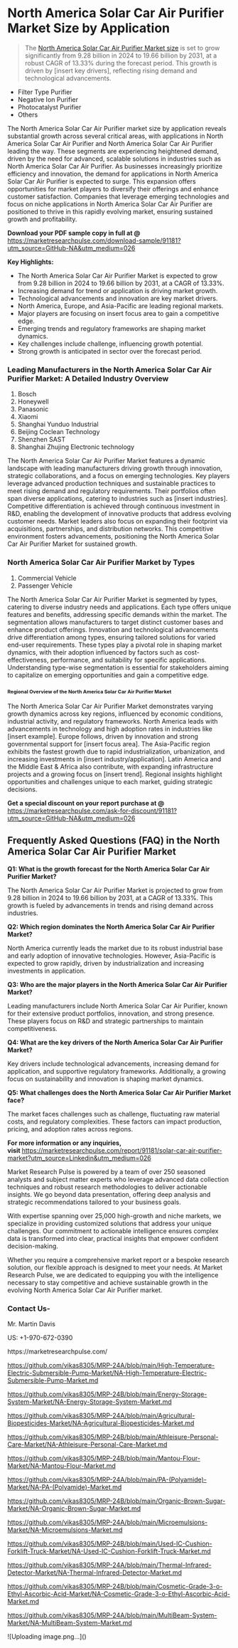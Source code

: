 
<h1>North America Solar Car Air Purifier Market&nbsp;Size by Application</h1><blockquote><p>The <a href="https://marketresearchpulse.com/download-sample/91181?utm_source=GitHub-NA&amp;utm_medium=026">North America Solar Car Air Purifier Market size</a> is set to grow significantly from 9.28 billion in 2024 to 19.66 billion by 2031, at a robust CAGR of 13.33% during the forecast period. This growth is driven by [insert key drivers], reflecting rising demand and technological advancements.</p></blockquote><ul><li>Filter Type Purifier<li> Negative Ion Purifier<li> Photocatalyst Purifier<li> Others</li></ul><p>The North America Solar Car Air Purifier market size by application reveals substantial growth across several critical areas, with applications in North America Solar Car Air Purifier and North America Solar Car Air Purifier leading the way. These segments are experiencing heightened demand, driven by the need for advanced, scalable solutions in industries such as North America Solar Car Air Purifier. As businesses increasingly prioritize efficiency and innovation, the demand for applications in North America Solar Car Air Purifier is expected to surge. This expansion offers opportunities for market players to diversify their offerings and enhance customer satisfaction. Companies that leverage emerging technologies and focus on niche applications in North America Solar Car Air Purifier are positioned to thrive in this rapidly evolving market, ensuring sustained growth and profitability.</p><p><strong>Download your PDF sample copy in full at @ </strong><a href="https://marketresearchpulse.com/download-sample/91181?utm_source=GitHub-NA&amp;utm_medium=026">https://marketresearchpulse.com/download-sample/91181?utm_source=GitHub-NA&amp;utm_medium=026</a></p><p><strong>Key Highlights: </strong></p><ul><li>The North America Solar Car Air Purifier Market is expected to grow from 9.28 billion in 2024 to 19.66 billion by 2031, at a CAGR of 13.33%.</li><li>Increasing demand for trend or application is driving market growth.</li><li>Technological advancements and innovation are key market drivers.</li><li>North America, Europe, and Asia-Pacific are leading regional markets.</li><li>Major players are focusing on insert focus area to gain a competitive edge.</li><li>Emerging trends and regulatory frameworks are shaping market dynamics.</li><li>Key challenges include challenge, influencing growth potential.</li><li>Strong growth is anticipated in sector over the forecast period.</li></ul><h3>Leading Manufacturers in the North America Solar Car Air Purifier Market: A Detailed Industry Overview</h3><ol><li>Bosch</li><li>Honeywell</li><li>Panasonic</li><li>Xiaomi</li><li>Shanghai Yunduo Industrial</li><li>Beijing Coclean Technology</li><li>Shenzhen SAST</li><li>Shanghai Zhujing Electronic technology</li></ol><div class="flex max-w-full flex-col flex-grow"><div class="min-h-8 text-message flex w-full flex-col items-end gap-2 whitespace-normal break-words [.text-message+&amp;]:mt-5" dir="auto" data-message-author-role="assistant" data-message-id="fd8432e4-4910-450d-b182-61b7bfb0a01f" data-message-model-slug="gpt-4o"><div class="flex w-full flex-col gap-1 empty:hidden first:pt-[3px]"><div class="markdown prose w-full break-words dark:prose-invert light"><p>The North America Solar Car Air Purifier Market features a dynamic landscape with leading manufacturers driving growth through innovation, strategic collaborations, and a focus on emerging technologies. Key players leverage advanced production techniques and sustainable practices to meet rising demand and regulatory requirements. Their portfolios often span diverse applications, catering to industries such as [insert industries]. Competitive differentiation is achieved through continuous investment in R&amp;D, enabling the development of innovative products that address evolving customer needs. Market leaders also focus on expanding their footprint via acquisitions, partnerships, and distribution networks. This competitive environment fosters advancements, positioning the North America Solar Car Air Purifier Market for sustained growth.</p></div></div></div></div><h3>North America Solar Car Air Purifier Market by Types</h3><ol><li>Commercial Vehicle<li> Passenger Vehicle</li></ol><div class="flex max-w-full flex-col flex-grow"><div class="min-h-8 text-message flex w-full flex-col items-end gap-2 whitespace-normal break-words [.text-message+&amp;]:mt-5" dir="auto" data-message-author-role="assistant" data-message-id="084470be-0bb7-4664-bddf-5156b4f41249" data-message-model-slug="gpt-4o-mini"><div class="flex w-full flex-col gap-1 empty:hidden first:pt-[3px]"><div class="markdown prose w-full break-words dark:prose-invert light"><p>The North America Solar Car Air Purifier Market is segmented by types, catering to diverse industry needs and applications. Each type offers unique features and benefits, addressing specific demands within the market. The segmentation allows manufacturers to target distinct customer bases and enhance product offerings. Innovation and technological advancements drive differentiation among types, ensuring tailored solutions for varied end-user requirements. These types play a pivotal role in shaping market dynamics, with their adoption influenced by factors such as cost-effectiveness, performance, and suitability for specific applications. Understanding type-wise segmentation is essential for stakeholders aiming to capitalize on emerging opportunities and gain a competitive edge.</p></div></div></div></div><h3><span style="font-size: 11px;">Regional Overview of the North America Solar Car Air Purifier Market</span></h3><div class="flex max-w-full flex-col flex-grow"><div class="min-h-8 text-message flex w-full flex-col items-end gap-2 whitespace-normal break-words [.text-message+&amp;]:mt-5" dir="auto" data-message-author-role="assistant" data-message-id="e9038762-ce64-4e30-91c9-9bd413514231" data-message-model-slug="gpt-4o-mini"><div class="flex w-full flex-col gap-1 empty:hidden first:pt-[3px]"><div class="markdown prose w-full break-words dark:prose-invert light"><p>The North America Solar Car Air Purifier Market demonstrates varying growth dynamics across key regions, influenced by economic conditions, industrial activity, and regulatory frameworks. North America leads with advancements in technology and high adoption rates in industries like [insert example]. Europe follows, driven by innovation and strong governmental support for [insert focus area]. The Asia-Pacific region exhibits the fastest growth due to rapid industrialization, urbanization, and increasing investments in [insert industry/application]. Latin America and the Middle East &amp; Africa also contribute, with expanding infrastructure projects and a growing focus on [insert trend]. Regional insights highlight opportunities and challenges unique to each market, guiding strategic decisions.</p></div></div></div></div><p><strong>Get a special discount on your report purchase at @ </strong><a href="https://marketresearchpulse.com/ask-for-discount/91181?utm_source=GitHub-NA&amp;utm_medium=026">https://marketresearchpulse.com/ask-for-discount/91181?utm_source=GitHub-NA&amp;utm_medium=026</a></p><h2>Frequently Asked Questions (FAQ) in the North America Solar Car Air Purifier Market</h2><p><strong>Q1: What is the growth forecast for the North America Solar Car Air Purifier Market?</strong></p><p>The North America Solar Car Air Purifier Market is projected to grow from 9.28 billion in 2024 to 19.66 billion by 2031, at a CAGR of 13.33%. This growth is fueled by advancements in trends and rising demand across industries.</p><p><strong>Q2: Which region dominates the North America Solar Car Air Purifier Market?</strong></p><p>North America currently leads the market due to its robust industrial base and early adoption of innovative technologies. However, Asia-Pacific is expected to grow rapidly, driven by industrialization and increasing investments in application.</p><p><strong>Q3: Who are the major players in the North America Solar Car Air Purifier Market?</strong></p><p>Leading manufacturers include North America Solar Car Air Purifier, known for their extensive product portfolios, innovation, and strong presence. These players focus on R&amp;D and strategic partnerships to maintain competitiveness.</p><p><strong>Q4: What are the key drivers of the North America Solar Car Air Purifier Market?</strong></p><p>Key drivers include technological advancements, increasing demand for application, and supportive regulatory frameworks. Additionally, a growing focus on sustainability and innovation is shaping market dynamics.</p><p><strong>Q5: What challenges does the North America Solar Car Air Purifier Market face?</strong></p><p>The market faces challenges such as challenge, fluctuating raw material costs, and regulatory complexities. These factors can impact production, pricing, and adoption rates across regions.</p><p><strong>For more information or any inquiries, visit&nbsp;</strong><a href="https://marketresearchpulse.com/report/91181/solar-car-air-purifier-market?utm_source=Linkedin&utm_medium=026">https://marketresearchpulse.com/report/91181/solar-car-air-purifier-market?utm_source=Linkedin&utm_medium=026</a></p><p>Market Research Pulse is powered by a team of over 250 seasoned analysts and subject matter experts who leverage advanced data collection techniques and robust research methodologies to deliver actionable insights. We go beyond data presentation, offering deep analysis and strategic recommendations tailored to your business goals.</p><p>With expertise spanning over 25,000 high-growth and niche markets, we specialize in providing customized solutions that address your unique challenges. Our commitment to actionable intelligence ensures complex data is transformed into clear, practical insights that empower confident decision-making.</p><p>Whether you require a comprehensive market report or a bespoke research solution, our flexible approach is designed to meet your needs. At Market Research Pulse, we are dedicated to equipping you with the intelligence necessary to stay competitive and achieve sustainable growth in the evolving North America Solar Car Air Purifier market.</p><h3><strong>Contact Us-</strong></h3><p>Mr. Martin Davis</p><p>US: +1-970-672-0390</p><p>https://marketresearchpulse.com/</p><p><a href="https://github.com/vikas8305/MRP-24A/blob/main/High-Temperature-Electric-Submersible-Pump-Market/NA-High-Temperature-Electric-Submersible-Pump-Market.md">https://github.com/vikas8305/MRP-24A/blob/main/High-Temperature-Electric-Submersible-Pump-Market/NA-High-Temperature-Electric-Submersible-Pump-Market.md</a></p><p><a href="https://github.com/vikas8305/MRP-24B/blob/main/Energy-Storage-System-Market/NA-Energy-Storage-System-Market.md">https://github.com/vikas8305/MRP-24B/blob/main/Energy-Storage-System-Market/NA-Energy-Storage-System-Market.md</a></p><p><a href="https://github.com/vikas8305/MRP-24A/blob/main/Agricultural-Biopesticides-Market/NA-Agricultural-Biopesticides-Market.md">https://github.com/vikas8305/MRP-24A/blob/main/Agricultural-Biopesticides-Market/NA-Agricultural-Biopesticides-Market.md</a></p><p><a href="https://github.com/vikas8305/MRP-24B/blob/main/Athleisure-Personal-Care-Market/NA-Athleisure-Personal-Care-Market.md">https://github.com/vikas8305/MRP-24B/blob/main/Athleisure-Personal-Care-Market/NA-Athleisure-Personal-Care-Market.md</a></p><p><a href="https://github.com/vikas8305/MRP-24B/blob/main/Mantou-Flour-Market/NA-Mantou-Flour-Market.md">https://github.com/vikas8305/MRP-24B/blob/main/Mantou-Flour-Market/NA-Mantou-Flour-Market.md</a></p><p><a href="https://github.com/vikas8305/MRP-24A/blob/main/PA-(Polyamide)-Market/NA-PA-(Polyamide)-Market.md">https://github.com/vikas8305/MRP-24A/blob/main/PA-(Polyamide)-Market/NA-PA-(Polyamide)-Market.md</a></p><p><a href="https://github.com/vikas8305/MRP-24B/blob/main/Organic-Brown-Sugar-Market/NA-Organic-Brown-Sugar-Market.md">https://github.com/vikas8305/MRP-24B/blob/main/Organic-Brown-Sugar-Market/NA-Organic-Brown-Sugar-Market.md</a></p><p><a href="https://github.com/vikas8305/MRP-24A/blob/main/Microemulsions-Market/NA-Microemulsions-Market.md">https://github.com/vikas8305/MRP-24A/blob/main/Microemulsions-Market/NA-Microemulsions-Market.md</a></p><p><a href="https://github.com/vikas8305/MRP-24B/blob/main/Used-IC-Cushion-Forklift-Truck-Market/NA-Used-IC-Cushion-Forklift-Truck-Market.md">https://github.com/vikas8305/MRP-24B/blob/main/Used-IC-Cushion-Forklift-Truck-Market/NA-Used-IC-Cushion-Forklift-Truck-Market.md</a></p><p><a href="https://github.com/vikas8305/MRP-24A/blob/main/Thermal-Infrared-Detector-Market/NA-Thermal-Infrared-Detector-Market.md">https://github.com/vikas8305/MRP-24A/blob/main/Thermal-Infrared-Detector-Market/NA-Thermal-Infrared-Detector-Market.md</a></p><p><a href="https://github.com/vikas8305/MRP-24B/blob/main/Cosmetic-Grade-3-o-Ethyl-Ascorbic-Acid-Market/NA-Cosmetic-Grade-3-o-Ethyl-Ascorbic-Acid-Market.md">https://github.com/vikas8305/MRP-24B/blob/main/Cosmetic-Grade-3-o-Ethyl-Ascorbic-Acid-Market/NA-Cosmetic-Grade-3-o-Ethyl-Ascorbic-Acid-Market.md</a></p><p><a href="https://github.com/vikas8305/MRP-24A/blob/main/MultiBeam-System-Market/NA-MultiBeam-System-Market.md">https://github.com/vikas8305/MRP-24A/blob/main/MultiBeam-System-Market/NA-MultiBeam-System-Market.md</a></p>
![Uploading image.png…]()
